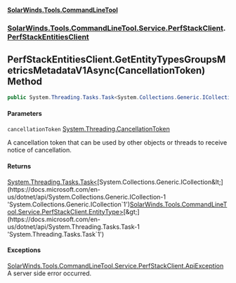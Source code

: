 #### [SolarWinds.Tools.CommandLineTool](index.md 'index')
### [SolarWinds.Tools.CommandLineTool.Service.PerfStackClient](index.md#SolarWinds.Tools.CommandLineTool.Service.PerfStackClient 'SolarWinds.Tools.CommandLineTool.Service.PerfStackClient').[PerfStackEntitiesClient](PerfStackEntitiesClient.md 'SolarWinds.Tools.CommandLineTool.Service.PerfStackClient.PerfStackEntitiesClient')

## PerfStackEntitiesClient.GetEntityTypesGroupsMetricsMetadataV1Async(CancellationToken) Method

```csharp
public System.Threading.Tasks.Task<System.Collections.Generic.ICollection<SolarWinds.Tools.CommandLineTool.Service.PerfStackClient.EntityType>> GetEntityTypesGroupsMetricsMetadataV1Async(System.Threading.CancellationToken cancellationToken);
```
#### Parameters

<a name='SolarWinds.Tools.CommandLineTool.Service.PerfStackClient.PerfStackEntitiesClient.GetEntityTypesGroupsMetricsMetadataV1Async(System.Threading.CancellationToken).cancellationToken'></a>

`cancellationToken` [System.Threading.CancellationToken](https://docs.microsoft.com/en-us/dotnet/api/System.Threading.CancellationToken 'System.Threading.CancellationToken')

A cancellation token that can be used by other objects or threads to receive notice of cancellation.

#### Returns
[System.Threading.Tasks.Task&lt;](https://docs.microsoft.com/en-us/dotnet/api/System.Threading.Tasks.Task-1 'System.Threading.Tasks.Task`1')[System.Collections.Generic.ICollection&lt;](https://docs.microsoft.com/en-us/dotnet/api/System.Collections.Generic.ICollection-1 'System.Collections.Generic.ICollection`1')[SolarWinds.Tools.CommandLineTool.Service.PerfStackClient.EntityType](https://docs.microsoft.com/en-us/dotnet/api/SolarWinds.Tools.CommandLineTool.Service.PerfStackClient.EntityType 'SolarWinds.Tools.CommandLineTool.Service.PerfStackClient.EntityType')[&gt;](https://docs.microsoft.com/en-us/dotnet/api/System.Collections.Generic.ICollection-1 'System.Collections.Generic.ICollection`1')[&gt;](https://docs.microsoft.com/en-us/dotnet/api/System.Threading.Tasks.Task-1 'System.Threading.Tasks.Task`1')

#### Exceptions

[SolarWinds.Tools.CommandLineTool.Service.PerfStackClient.ApiException](https://docs.microsoft.com/en-us/dotnet/api/SolarWinds.Tools.CommandLineTool.Service.PerfStackClient.ApiException 'SolarWinds.Tools.CommandLineTool.Service.PerfStackClient.ApiException')  
A server side error occurred.